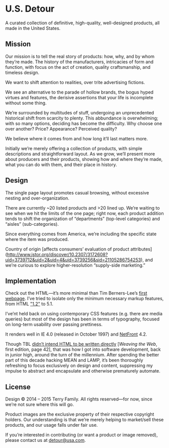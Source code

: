 # U.S. Detour

A curated collection of
definitive,
high-quality,
well-designed products,
all made in the United States.

## Mission

Our mission is to tell the real story of products:
how, why, and by whom they&rsquo;re made.
The history of the manufacturers,
intricacies of form and function,
with focus on the act of creation,
quality craftsmanship,
and timeless design.

We want to shift attention to realities,
over trite advertising fictions.

We see an alternative to
the parade of hollow brands,
the bogus hyped virtues and features,
the derisive assertions that your life is incomplete without some thing.

We&rsquo;re surrounded by multitudes of stuff,
undergoing an unprecedented historical shift from scarcity to plenty.
This abbundance is overwhelming;
with so many options,
deciding has become the difficulty.
Why choose one over another?
Price? Appearance? Perceived quality?

We believe where it comes from and how long it&rsquo;ll last matters more.

Initially we&rsquo;re merely offering a collection of products,
with simple descriptions and straightforward layout.
As we grow, we&rsquo;ll present more about producers and their products,
showing how and where they&rsquo;re made,
what you can do with them,
and their place in history.

## Design

The single page layout promotes casual browsing,
without excessive nesting and over-organization.

There are currently ~20 listed products and >20 lined up.
We&rsquo;re waiting to see when we hit the limits of the one page;
right now, each product addition tends to shift the organization of
&ldquo;departments&rdquo; (top-level categories) and
&ldquo;aisles&rdquo; (sub-categories).

Since everything comes from America,
we&rsquo;re including the specific state where the item was produced.

Country of origin [affects consumers&rsquo; evaluation of product attributes]
(http://www.jstor.org/discover/10.2307/3172608?uid=3739712&uid=2&uid=4&uid=3739256&sid=21105286754253),
and we&rsquo;re curious to explore higher-resolution
&ldquo;supply-side marketing.&rdquo;

## Implementation

Check out the HTML&mdash;it&rsquo;s more minimal than Tim Berners-Lee&rsquo;s
[first webpage](http://info.cern.ch/hypertext/WWW/TheProject.html).
I&rsquo;ve tried to isolate only the minimum necessary markup features,
from HTML ["1.2"](http://www.w3.org/MarkUp/draft-ietf-iiir-html-01.txt) to 5.1.

I&rsquo;ve&rsquo;nt held back on using contemporary CSS features
(e.g. there are media queries)
but most of the design has been in terms of typography,
focused on long-term usability over passing prettiness.

It renders well in IE 4.0 (released in October 1997) and
[NetFront](http://gl.access-company.com/products/browser/browser/) 4.2.

Though TBL [didn&rsquo;t intend HTML to be written directly](http://www.w3.org/People/Berners-Lee/Weaving/Overview.html)
[*Weaving the Web*, first edition, page 42],
that was how I got into software development,
back in junior high, around the turn of the millennium.
After spending the better part of this decade hacking MEAN and LAMP,
it&rsquo;s been thoroughly refreshing to focus exclusively on design and content,
suppressing my impulse to abstract and encapsulate and otherwise prematurely automate.

## License

Design &copy; 2014 &ndash; 2015 Terry Family.
All rights reserved&mdash;for now, since we&rsquo;re not sure where this will go.

Product images are the exclusive property of their respective copyright holders.
Our understanding is that we&rsquo;re merely helping to market/sell these products,
and our usage falls under fair use.

If you&rsquo;re interested in contributing (or want a product or image removed),
please contact us at [detour@usa.com](mailto:detour@usa.com).
